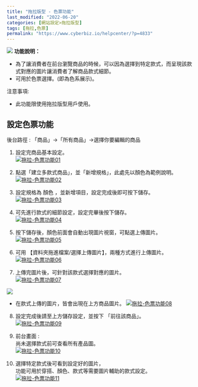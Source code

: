 ```yaml
---
title: "拖拉版型 - 色票功能"
last_modified: "2022-06-20"
categories: [網站設定>拖拉版型]
tags: [拖拉,色票]
permalink: "https://www.cyberbiz.io/helpcenter/?p=4833"
---
```


![](https://www.cyberbiz.io/helpcenter/wp-content/uploads/一般版3.png) **功能說明：**  

* 為了讓消費者在前台瀏覽商品的時候，可以因為選擇到特定款式，而呈現該款式對應的圖片讓消費者了解商品款式細節。
* 可用於色票選擇。(即為色系展示)。

注意事項:  

* 此功能限使用拖拉版型用戶使用。



## 設定色票功能


後台路徑 : 「商品」→「所有商品」→選擇你要編輯的商品  


1. 設定完商品基本設定。  
[![拖拉-色票功能01](https://www.cyberbiz.io/support/wp-content/uploads/拖拉-色票功能01.png)](https://www.cyberbiz.io/support/wp-content/uploads/拖拉-色票功能01.png)



2. 點選「建立多款式商品」，並「新增規格」，此處先以顏色為範例說明。  
[![拖拉-色票功能02](https://www.cyberbiz.io/support/wp-content/uploads/拖拉-色票功能02.png)](https://www.cyberbiz.io/support/wp-content/uploads/拖拉-色票功能02.png)



3. 設定規格為 顏色 ，並新增項目，設定完成後即可按下儲存。  
[![拖拉-色票功能03](https://www.cyberbiz.io/support/wp-content/uploads/拖拉-色票功能03.png)](https://www.cyberbiz.io/support/wp-content/uploads/拖拉-色票功能03.png)



4. 可先進行款式的細節設定，設定完畢後按下儲存。  
[![拖拉-色票功能04](https://www.cyberbiz.io/support/wp-content/uploads/拖拉-色票功能04.png)](https://www.cyberbiz.io/support/wp-content/uploads/拖拉-色票功能04.png)



5. 按下儲存後，顏色前面會自動出現圖片視窗，可點選上傳圖片。  
[![拖拉-色票功能05](https://www.cyberbiz.io/support/wp-content/uploads/拖拉-色票功能05.png)](https://www.cyberbiz.io/support/wp-content/uploads/拖拉-色票功能05.png)



6. 可用 【資料夾拖進檔案/選擇上傳圖片】，兩種方式進行上傳圖片。  
[![拖拉-色票功能06](https://www.cyberbiz.io/support/wp-content/uploads/拖拉-色票功能06.png)](https://www.cyberbiz.io/support/wp-content/uploads/拖拉-色票功能06.png)



7. 上傳完圖片後，可針對該款式選擇對應的圖片。  
[![拖拉-色票功能07](https://www.cyberbiz.io/support/wp-content/uploads/拖拉-色票功能07.png)](https://www.cyberbiz.io/support/wp-content/uploads/拖拉-色票功能07.png)  


![](https://www.cyberbiz.io/support/wp-content/uploads/fountain-pen.png)

* 在款式上傳的圖片，皆會出現在上方商品圖片。
[![拖拉-色票功能08](https://www.cyberbiz.io/support/wp-content/uploads/拖拉-色票功能08.png)](https://www.cyberbiz.io/support/wp-content/uploads/拖拉-色票功能08.png)



8. 設定完成後請至上方儲存設定，並按下 「前往該商品」。  
[![拖拉-色票功能09](https://www.cyberbiz.io/support/wp-content/uploads/拖拉-色票功能09.png)](https://www.cyberbiz.io/support/wp-content/uploads/拖拉-色票功能09.png)



9. 前台畫面 :   
尚未選擇款式前可查看所有產品圖。  
[![拖拉-色票功能10](https://www.cyberbiz.io/support/wp-content/uploads/拖拉-色票功能10.png)](https://www.cyberbiz.io/support/wp-content/uploads/拖拉-色票功能10.png)



10. 選擇特定款式後可看到設定好的圖片，  
功能可用於穿搭、顏色、款式等需要圖片輔助的款式設定。  
[![拖拉-色票功能11](https://www.cyberbiz.io/support/wp-content/uploads/拖拉-色票功能11.png)](https://www.cyberbiz.io/support/wp-content/uploads/拖拉-色票功能11.png)



